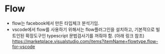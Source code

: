 # Flow

- flow는 facebook에서 만든 타입체크 분석기임.
- vscode에서 flow를 사용하기 위해서는 flow플러그인을 설치하고, 기본적으로 빌트인된 확장도구인 typescript 문법검사기를 꺼줘야 함. (아래 링크 참조)
https://marketplace.visualstudio.com/items?itemName=flowtype.flow-for-vscode
